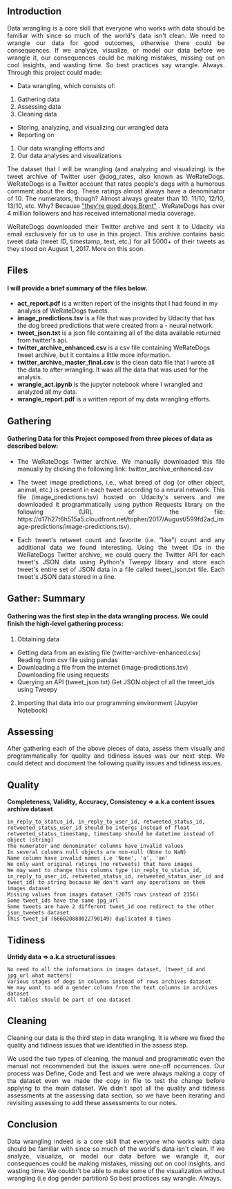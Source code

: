 ## Introduction

<p align="justify">  Data wrangling is a core skill that everyone who works with data should be familiar with since so much of the world's data isn't clean. We need to wrangle our data for good outcomes, otherwise there could be consequences. If we analyze, visualize, or model our data before we wrangle it, our consequences could be making mistakes, missing out on cool insights, and wasting time. So best practices say wrangle. Always. Through this project could made:</p>

- Data wrangling, which consists of:
1. Gathering data
2. Assessing data
3. Cleaning data
- Storing, analyzing, and visualizing our wrangled data
- Reporting on 
1. Our data wrangling efforts and 
2. Our data analyses and visualizations
 
<p align="justify"> The dataset that I will be wrangling (and analyzing and visualizing) is the tweet archive of Twitter user @dog_rates, also known as WeRateDogs. WeRateDogs is a Twitter account that rates people's dogs with a humorous comment about the dog. These ratings almost always have a denominator of 10. The numerators, though? Almost always greater than 10. 11/10, 12/10, 13/10, etc. Why? Because <a href="https://knowyourmeme.com/memes/theyre-good-dogs-brent">"they're good dogs Brent"</a>
. WeRateDogs has over 4 million followers and has received international media coverage.</p>

<p align="justify">  WeRateDogs downloaded their Twitter archive and sent it to Udacity via email exclusively for us to use in this project. This archive contains basic tweet data (tweet ID, timestamp, text, etc.) for all 5000+ of their tweets as they stood on August 1, 2017. More on this soon.</p>

## Files
 
#### I will provide a brief summary of the files below.

- **act_report.pdf** is a written report of the insights that I had found in my analysis of WeRateDogs tweets.
- **image_predictions.tsv** is a file that was provided by Udacity that has the dog breed predictions that were created from a - neural network.
- **tweet_json.txt** is a json file containing all of the data available returned from twitter's api.
- **twitter_archive_enhanced.csv** is a csv file containing WeRateDogs tweet archive, but it contains a little more information.
- **twitter_archive_master_final.csv** is the clean data file that I wrote all the data to after wrangling. It was all the data that was used for the analysis.
- **wrangle_act.ipynb** is the jupyter notebook where I wrangled and analyzed all my data.
- **wrangle_report.pdf** is a written report of my data wrangling efforts.

## Gathering

#### Gathering Data for this Project composed from three pieces of data as described below:

- <p align="justify">The WeRateDogs Twitter archive. We manually downloaded this file manually by clicking the following link: twitter_archive_enhanced.csv</p>
- <p align="justify">The tweet image predictions, i.e., what breed of dog (or other object, animal, etc.) is present in each tweet according to a neural network. This file (image_predictions.tsv) hosted on Udacity's servers and we downloaded it programmatically using python Requests library on the following (URL of the file: https://d17h27t6h515a5.cloudfront.net/topher/2017/August/599fd2ad_image-predictions/image-predictions.tsv).</p>
- <p align="justify">Each tweet's retweet count and favorite (i.e. "like") count and any additional data we found interesting. Using the tweet IDs in the WeRateDogs Twitter archive, we could query the Twitter API for each tweet's JSON data using Python's Tweepy library and store each tweet's entire set of JSON data in a file called tweet_json.txt file. Each tweet's JSON data stored in a line.</p>

## Gather: Summary

#### Gathering was the first step in the data wrangling process. We could finish the high-level gathering process:

1. Obtaining data
- Getting data from an existing file (twitter-archive-enhanced.csv) Reading from csv file using pandas
- Downloading a file from the internet (image-predictions.tsv) Downloading file using requests
- Querying an API (tweet_json.txt) Get JSON object of all the tweet_ids using Tweepy
2. Importing that data into our programming environment (Jupyter Notebook)

## Assessing

<p align="justify">After gathering each of the above pieces of data, assess them visually and programmatically for quality and tidiness issues was our next step. We could detect and document the following quality issues and tidiness issues.</p>

## Quality

**Completeness, Validity, Accuracy, Consistency => a.k.a content issues archive dataset**

    in_reply_to_status_id, in_reply_to_user_id, retweeted_status_id, retweeted_status_user_id should be intergs instead of float
    retweeted_status_timestamp, timestamp should be datetime instead of object (string)
    The numerator and denominator columns have invalid values
    In several columns null objects are non-null (None to NaN)
    Name column have invalid names i.e 'None', 'a', 'an'
    We only want original ratings (no retweets) that have images
    We may want to change this columns type (in_reply_to_status_id, in_reply_to_user_id, retweeted_status_id, retweeted_status_user_id and tweet_id) to string because We don't want any operations on them images dataset
    Missing values from images dataset (2075 rows instead of 2356)
    Some tweet_ids have the same jpg_url
    Some tweets are have 2 different tweet_id one redirect to the other json_tweeets dataset
    This tweet_id (666020888022790149) duplicated 8 times

## Tidiness

**Untidy data => a.k.a structural issues**

    No need to all the informations in images dataset, (tweet_id and jpg_url what matters)
    Various stages of dogs in columns instead of rows archives dataset
    We may want to add a gender column from the text columns in archives dataset
    All tables should be part of one dataset

## Cleaning

<p align="justify">Cleaning our data is the third step in data wrangling. It is where we fixed the quality and tidiness issues that we identified in the assess step.</p>

<p align="justify">We used the two types of cleaning, the manual and programmatic even the manual not recommended but the issues were one-off occurrences. Our process was Define, Code and Test and we were always making a copy of tha dataset even we made the copy in file to test the change before applying to the main dataset. We didn't spot all the quality and tidiness assessments at the assessing data section, so we have been iterating and revisiting assessing to add these assessments to our notes.</p>

## Conclusion

<p align="justify"> Data wrangling indeed is a core skill that everyone who works with data should be familiar with since so much of the world's data isn't clean. If we analyze, visualize, or model our data before we wrangle it, our consequences could be making mistakes, missing out on cool insights, and wasting time. We couldn't be able to make some of the visualization without wrangling (i.e dog gender partition) So best practices say wrangle. Always.</p>

